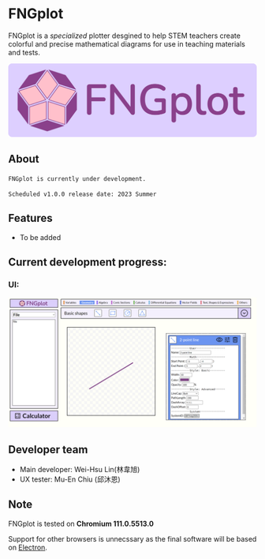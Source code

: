 # FNGplot

FNGplot is a *specialized* plotter desgined to help STEM teachers create colorful and precise mathematical diagrams for use in teaching materials and tests.

![Logo with text](svg/logo/logo_with_text.svg)

## About

`FNGplot is currently under development.`

`Scheduled v1.0.0 release date: 2023 Summer`

## Features

- To be added

## Current development progress:

### UI: 
![Snapshot](snapshot.png)

## Developer team
- Main developer: Wei-Hsu Lin(林韋旭) 
- UX tester: Mu-En Chiu (邱沐恩)

## Note
FNGplot is tested on **Chromium 111.0.5513.0**

Support for other browsers is unnecssary as the final software will be based on [Electron](https://github.com/electron/electron).